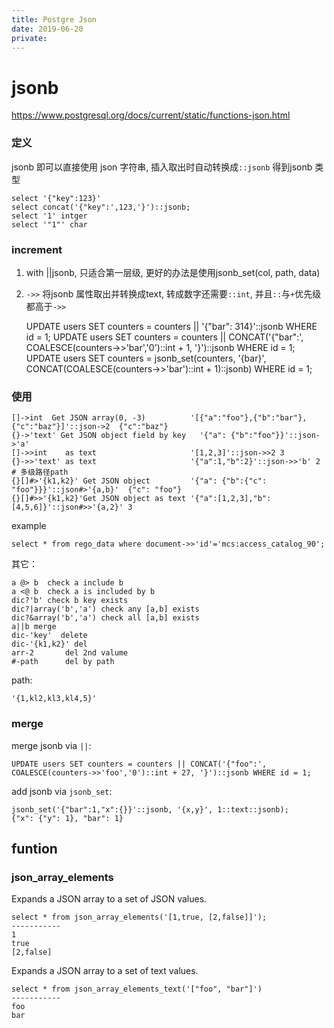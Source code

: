 ```yaml
---
title: Postgre Json
date: 2019-06-20
private:
---
```

# jsonb
https://www.postgresql.org/docs/current/static/functions-json.html

### 定义
jsonb 即可以直接使用 json 字符串, 插入取出时自动转换成`::jsonb` 得到jsonb 类型

    select '{"key":123}'
    select concat('{"key":',123,'}')::jsonb;
    select '1' intger
    select '"1"' char

### increment
1. with ||jsonb, 只适合第一层级, 更好的办法是使用jsonb_set(col, path, data)
2. `->>` 将jsonb 属性取出并转换成text, 转成数字还需要`::int`, 并且`::`与`+`优先级都高于`->>`

    UPDATE users SET counters = counters || '{"bar": 314}'::jsonb WHERE id = 1;
    UPDATE users SET counters = counters || CONCAT('{"bar":', COALESCE(counters->>'bar','0')::int + 1, '}')::jsonb WHERE id = 1;
    UPDATE users SET counters = jsonb_set(counters, '{bar}', CONCAT(COALESCE(counters->>'bar')::int + 1)::jsonb) WHERE id = 1;

### 使用

    []->int	 Get JSON array(0, -3)          '[{"a":"foo"},{"b":"bar"},{"c":"baz"}]'::json->2  {"c":"baz"}
    {}->'text' Get JSON object field by key   '{"a": {"b":"foo"}}'::json->'a'
    []->>int	as text                     '[1,2,3]'::json->>2	3
    {}->>'text'	as text                     '{"a":1,"b":2}'::json->>'b'	2
    # 多级路径path
    {}[]#>'{k1,k2}' Get JSON object	        '{"a": {"b":{"c": "foo"}}}'::json#>'{a,b}'	{"c": "foo"}
    {}[]#>>'{k1,k2}'Get JSON object as text	'{"a":[1,2,3],"b":[4,5,6]}'::json#>>'{a,2}'	3

example

    select * from rego_data where document->>'id'='mcs:access_catalog_90';

其它：

    a @> b  check a include b
    a <@ b  check a is included by b
    dic?'b' check b key exists
    dic?|array('b','a') check any [a,b] exists
    dic?&array('b','a') check all [a,b] exists
    a||b merge
    dic-'key'  delete
    dic-'{k1,k2}' del
    arr-2       del 2nd valume
    #-path      del by path

path:

    '{1,kl2,kl3,kl4,5}'

### merge
merge jsonb via `||`:

    UPDATE users SET counters = counters || CONCAT('{"foo":', COALESCE(counters->>'foo','0')::int + 27, '}')::jsonb WHERE id = 1;

add jsonb via `jsonb_set`:

    jsonb_set('{"bar":1,"x":{}}'::jsonb, '{x,y}', 1::text::jsonb);
    {"x": {"y": 1}, "bar": 1}

## funtion
### json_array_elements
Expands a JSON array to a set of JSON values.	

    select * from json_array_elements('[1,true, [2,false]]');
    -----------
    1
    true
    [2,false]

Expands a JSON array to a set of text values.	

	select * from json_array_elements_text('["foo", "bar"]')
    -----------
    foo
    bar
